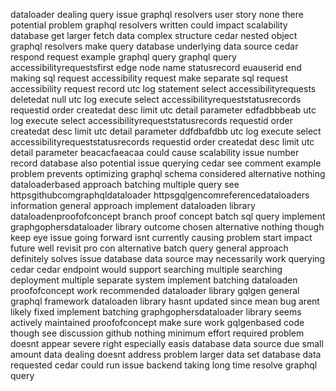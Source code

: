 dataloader dealing query issue graphql resolvers user story none there potential problem graphql resolvers written could impact scalability database get larger fetch data complex structure cedar nested object graphql resolvers make query database underlying data source cedar respond request example graphql query graphql query accessibilityrequestsfirst edge node name statusrecord euauserid end making sql request accessibility request make separate sql request accessibility request record utc log statement select accessibilityrequests deletedat null utc log execute select accessibilityrequeststatusrecords requestid order createdat desc limit utc detail parameter edfadbbbeab utc log execute select accessibilityrequeststatusrecords requestid order createdat desc limit utc detail parameter ddfdbafdbb utc log execute select accessibilityrequeststatusrecords requestid order createdat desc limit utc detail parameter beacacfaeacaa could cause scalability issue number record database also potential issue querying cedar see comment example problem prevents optimizing graphql schema considered alternative nothing dataloaderbased approach batching multiple query see httpsgithubcomgraphqldataloader httpsgqlgencomreferencedataloaders information general approach implement dataloaden library dataloadenproofofconcept branch proof concept batch sql query implement graphgophersdataloader library outcome chosen alternative nothing though keep eye issue going forward isnt currently causing problem start impact future well revisit pro con alternative batch query general approach definitely solves issue database data source may necessarily work querying cedar cedar endpoint would support searching multiple searching deployment multiple separate system implement batching dataloaden proofofconcept work recommended dataloader library gqlgen general graphql framework dataloaden library hasnt updated since mean bug arent likely fixed implement batching graphgophersdataloader library seems actively maintained proofofconcept make sure work gqlgenbased code though see discussion github nothing minimum effort required problem doesnt appear severe right especially easis database data source due small amount data dealing doesnt address problem larger data set database data requested cedar could run issue backend taking long time resolve graphql query